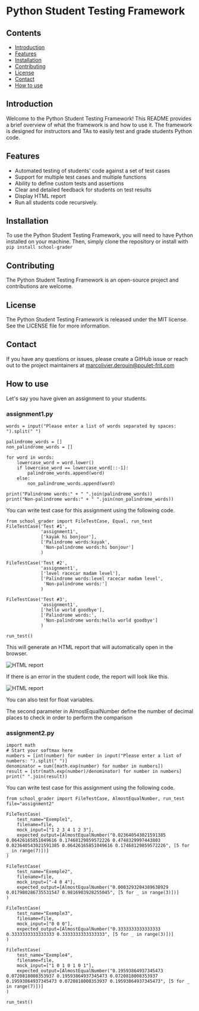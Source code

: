 # Python Student Testing Framework

## Contents

- [Introduction](#introduction)
- [Features](#features)
- [Installation](#installation)
- [Contributing](#contributing)
- [License](#license)
- [Contact](#contact)
- [How to use](#how-to-use)

## Introduction

Welcome to the Python Student Testing Framework! This README provides a brief overview of what the framework is and how to use it. The framework is designed for instructors and TAs to easily test and grade students Python code.

## Features

- Automated testing of students' code against a set of test cases
- Support for multiple test cases and multiple functions
- Ability to define custom tests and assertions
- Clear and detailed feedback for students on test results
- Display HTML report
- Run all students code recursively.

## Installation

To use the Python Student Testing Framework, you will need to have Python installed on your machine. Then, simply clone the repository or install with `pip install school-grader`


## Contributing

The Python Student Testing Framework is an open-source project and contributions are welcome. 

## License

The Python Student Testing Framework is released under the MIT license. See the LICENSE file for more information.

## Contact

If you have any questions or issues, please create a GitHub issue or reach out to the project maintainers at marcolivier.derouin@poulet-frit.com


## How to use
Let's say you have given an assignment to your students.

### assignment1.py
```
words = input("Please enter a list of words separated by spaces: ").split(" ")

palindrome_words = []
non_palindrome_words = []

for word in words:
    lowercase_word = word.lower()
    if lowercase_word == lowercase_word[::-1]:
        palindrome_words.append(word)
    else:
        non_palindrome_words.append(word)

print("Palindrome words:" + " ".join(palindrome_words))
print("Non-palindrome words:" + " ".join(non_palindrome_words))
```
You can write test case for this assignment using the following code.
```
from school_grader import FileTestCase, Equal, run_test
FileTestCase('Test #1',
             'assignment1',
             ['kayak hi bonjour'],
             ['Palindrome words:kayak',
              'Non-palindrome words:hi bonjour']
             )

FileTestCase('Test #2',
             'assignment1',
             ['level racecar madam level'],
             ['Palindrome words:level racecar madam level',
              'Non-palindrome words:']
             )

FileTestCase('Test #3',
             'assignment1',
             ['hello world goodbye'],
             ['Palindrome words:',
              'Non-palindrome words:hello world goodbye']
             )

run_test()
```

This will generate an HTML report that will automatically open in the browser.

![HTML report](https://github.com/moderouin/school_grader/blob/main/assets/html_report1.PNG?raw=true)

If there is an error in the student code, the report will look like this.

![HTML report](https://github.com/moderouin/school_grader/blob/main/assets/html_report2.PNG?raw=true)

You can also test for float variables.

The second parameter in AlmostEqualNumber define the number of decimal places to check in order to perform the comparison
### assignment2.py
```
import math
# Start your softmax here
numbers = [int(number) for number in input("Please enter a list of numbers: ").split(" ")]
denominator = sum([math.exp(number) for number in numbers])
result = [str(math.exp(number)/denominator) for number in numbers]
print(" ".join(result))
```
You can write test case for this assignment using the following code.
```
from school_grader import FileTestCase, AlmostEqualNumber, run_test
file="assignment2"

FileTestCase(
    test_name="Exemple1", 
    filename=file, 
    mock_input=["1 2 3 4 1 2 3"], 
    expected_output=[AlmostEqualNumber("0.023640543021591385 0.06426165851049616 0.17468129859572226 0.4748329997443803 0.023640543021591385 0.06426165851049616 0.17468129859572226", [5 for _ in range(7)])]
)

FileTestCase(
    test_name="Exemple2", 
    filename=file, 
    mock_input=["-4 0 4"], 
    expected_output=[AlmostEqualNumber("0.0003293204389638929 0.017980286735531547 0.9816903928255045", [5 for _ in range(3)])]
)

FileTestCase(
    test_name="Exemple3", 
    filename=file, 
    mock_input=["0 0 0"], 
    expected_output=[AlmostEqualNumber("0.3333333333333333 0.3333333333333333 0.3333333333333333", [5 for _ in range(3)])]
)

FileTestCase(
    test_name="Exemple4", 
    filename=file, 
    mock_input=["1 0 1 0 1 0 1"], 
    expected_output=[AlmostEqualNumber("0.19593864937345473 0.0720818008353937 0.19593864937345473 0.0720818008353937 0.19593864937345473 0.0720818008353937 0.19593864937345473", [5 for _ in range(7)])]
)

run_test()
```
